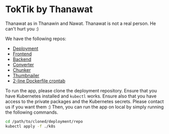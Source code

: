 # TokTik by Thanawat

Thanawat as in Thanawin and Nawat. Thanawat is not a real person. He can't hurt you :)

We have the following repos:

- [Deployment](https://github.com/thanawat-toktik/toktik-deployment)
- [Frontend](https://github.com/thanawat-toktik/toktik-frontend)
- [Backend](https://github.com/thanawat-toktik/toktik-backend)
- [Converter](https://github.com/thanawat-toktik/toktik-vid-convert)
- [Chunker](https://github.com/thanawat-toktik/toktik-vid-chonker)
- [Thumbnailer](https://github.com/thanawat-toktik/toktik-thumbnail)
- [2-line Dockerfile crontab](https://github.com/thanawat-toktik/toktik-scheduler)

To run the app, please clone the deployment repository. Ensure that you have Kubernetes installed and `kubectl` works. Ensure also that you have access to the private packages and the Kubernetes secrets. Please contact us if you want them :) Then, you can run the app on local by simply running the following commands.

```sh
cd /path/to/cloned/deployment/repo
kubectl apply -f ./k8s
```
